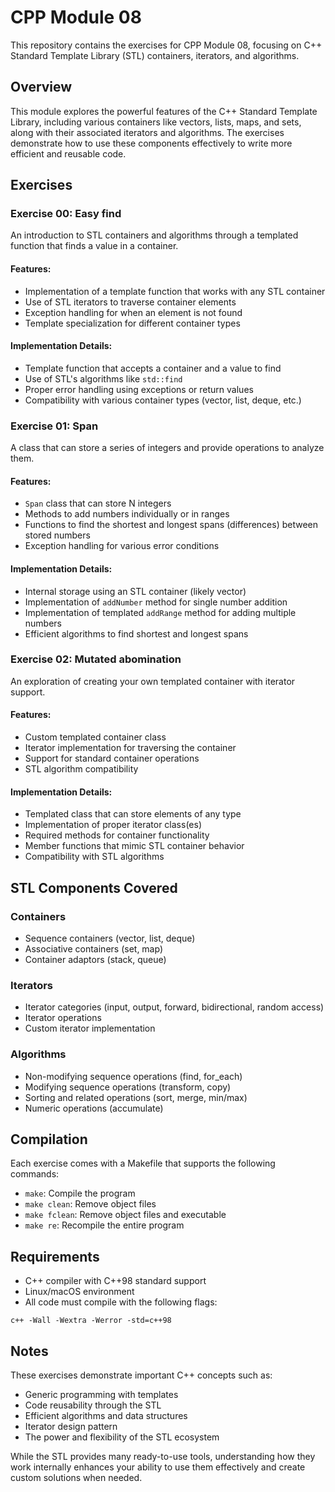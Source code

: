 # CPP Module 08

This repository contains the exercises for CPP Module 08, focusing on C++ Standard Template Library (STL) containers, iterators, and algorithms.

## Overview

This module explores the powerful features of the C++ Standard Template Library, including various containers like vectors, lists, maps, and sets, along with their associated iterators and algorithms. The exercises demonstrate how to use these components effectively to write more efficient and reusable code.

## Exercises

### Exercise 00: Easy find

An introduction to STL containers and algorithms through a templated function that finds a value in a container.

#### Features:
- Implementation of a template function that works with any STL container
- Use of STL iterators to traverse container elements
- Exception handling for when an element is not found
- Template specialization for different container types

#### Implementation Details:
- Template function that accepts a container and a value to find
- Use of STL's algorithms like `std::find`
- Proper error handling using exceptions or return values
- Compatibility with various container types (vector, list, deque, etc.)

### Exercise 01: Span

A class that can store a series of integers and provide operations to analyze them.

#### Features:
- `Span` class that can store N integers
- Methods to add numbers individually or in ranges
- Functions to find the shortest and longest spans (differences) between stored numbers
- Exception handling for various error conditions

#### Implementation Details:
- Internal storage using an STL container (likely vector)
- Implementation of `addNumber` method for single number addition
- Implementation of templated `addRange` method for adding multiple numbers
- Efficient algorithms to find shortest and longest spans

### Exercise 02: Mutated abomination

An exploration of creating your own templated container with iterator support.

#### Features:
- Custom templated container class
- Iterator implementation for traversing the container
- Support for standard container operations
- STL algorithm compatibility

#### Implementation Details:
- Templated class that can store elements of any type
- Implementation of proper iterator class(es)
- Required methods for container functionality
- Member functions that mimic STL container behavior
- Compatibility with STL algorithms

## STL Components Covered

### Containers
- Sequence containers (vector, list, deque)
- Associative containers (set, map)
- Container adaptors (stack, queue)

### Iterators
- Iterator categories (input, output, forward, bidirectional, random access)
- Iterator operations
- Custom iterator implementation

### Algorithms
- Non-modifying sequence operations (find, for_each)
- Modifying sequence operations (transform, copy)
- Sorting and related operations (sort, merge, min/max)
- Numeric operations (accumulate)

## Compilation

Each exercise comes with a Makefile that supports the following commands:
- `make`: Compile the program
- `make clean`: Remove object files
- `make fclean`: Remove object files and executable
- `make re`: Recompile the entire program

## Requirements

- C++ compiler with C++98 standard support
- Linux/macOS environment
- All code must compile with the following flags:
```
c++ -Wall -Wextra -Werror -std=c++98
```

## Notes

These exercises demonstrate important C++ concepts such as:
- Generic programming with templates
- Code reusability through the STL
- Efficient algorithms and data structures
- Iterator design pattern
- The power and flexibility of the STL ecosystem

While the STL provides many ready-to-use tools, understanding how they work internally enhances your ability to use them effectively and create custom solutions when needed.